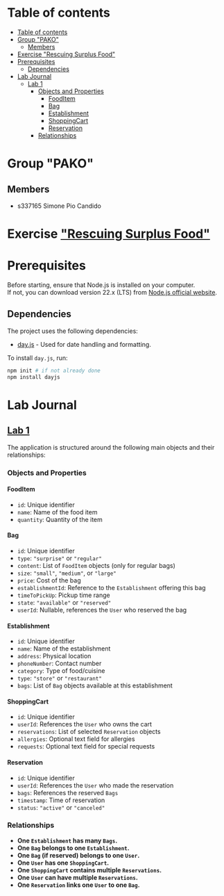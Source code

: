# Table of contents
<!-- TOC -->

- [Table of contents](#table-of-contents)
- [Group "PAKO"](#group-pako)
    - [Members](#members)
- [Exercise "Rescuing Surplus Food"](#exercise-rescuing-surplus-food)
- [Prerequisites](#prerequisites)
    - [Dependencies](#dependencies)
- [Lab Journal](#lab-journal)
    - [Lab 1](#lab-1)
        - [Objects and Properties](#objects-and-properties)
            - [FoodItem](#fooditem)
            - [Bag](#bag)
            - [Establishment](#establishment)
            - [ShoppingCart](#shoppingcart)
            - [Reservation](#reservation)
        - [Relationships](#relationships)

<!-- /TOC -->

# Group "PAKO"

## Members
- s337165 Simone Pio Candido

# Exercise ["Rescuing Surplus Food"](https://polito-webapp1.github.io/lab-2025/Lab00/SurplusFood.pdf)

# Prerequisites

Before starting, ensure that Node.js is installed on your computer.  
If not, you can download version 22.x (LTS) from [Node.js official website](https://nodejs.org/en/).

## Dependencies
The project uses the following dependencies:
- [day.js](https://day.js.org/) - Used for date handling and formatting.

To install `day.js`, run:
```sh
npm init # if not already done
npm install dayjs
```

# Lab Journal

## [Lab 1](https://polito-webapp1.github.io/lab-2025/Lab01/Lab01.pdf)

The application is structured around the following main objects and their relationships:

### Objects and Properties

#### FoodItem
- `id`: Unique identifier  
- `name`: Name of the food item  
- `quantity`: Quantity of the item  

#### Bag
- `id`: Unique identifier  
- `type`: `"surprise"` or `"regular"`  
- `content`: List of `FoodItem` objects (only for regular bags)  
- `size`: `"small"`, `"medium"`, or `"large"`  
- `price`: Cost of the bag  
- `establishmentId`: Reference to the `Establishment` offering this bag  
- `timeToPickUp`: Pickup time range  
- `state`: `"available"` or `"reserved"`  
- `userId`: Nullable, references the `User` who reserved the bag  

#### Establishment
- `id`: Unique identifier  
- `name`: Name of the establishment  
- `address`: Physical location  
- `phoneNumber`: Contact number  
- `category`: Type of food/cuisine  
- `type`: `"store"` or `"restaurant"`  
- `bags`: List of `Bag` objects available at this establishment  

#### ShoppingCart
- `id`: Unique identifier  
- `userId`: References the `User` who owns the cart  
- `reservations`: List of selected `Reservation` objects
- `allergies`: Optional text field for allergies  
- `requests`: Optional text field for special requests  

#### Reservation
- `id`: Unique identifier  
- `userId`: References the `User` who made the reservation  
- `bags`: References the reserved `Bags`  
- `timestamp`: Time of reservation  
- `status`: `"active"` or `"canceled"`  

### Relationships
- **One `Establishment` has many `Bags`.**  
- **One `Bag` belongs to one `Establishment`.**  
- **One `Bag` (if reserved) belongs to one `User`.**  
- **One `User` has one `ShoppingCart`.**  
- **One `ShoppingCart` contains multiple `Reservations`.**  
- **One `User` can have multiple `Reservations`.**  
- **One `Reservation` links one `User` to one `Bag`.**  
